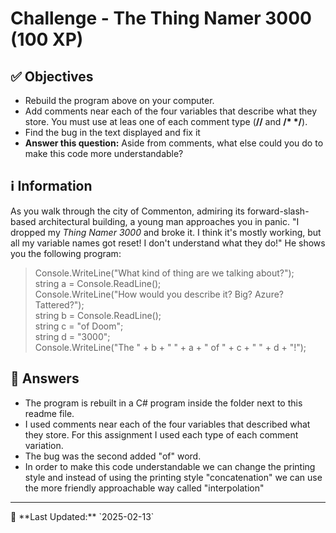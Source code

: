 # Challenge - The Thing Namer 3000 (100 XP)

## ✅ Objectives
- Rebuild the program above on your computer.
- Add comments near each of the four variables that describe what they store. You must use at leas one of each comment type (<b>//</b> and <b>/* */</b>).
- Find the bug in the text displayed and fix it
- <b>Answer this question:</b> Aside from comments, what else could you do to make this code more understandable?

## ℹ️ Information
As you walk through the city of Commenton, admiring its forward-slash-based architectural building, a
young man approaches you in panic. "I dropped my <i>Thing Namer 3000</i> and broke it. I think it's mostly
working, but all my variable names got reset! I don't understand what they do!" He shows you the
following program:

<blockquote>
Console.WriteLine("What kind of thing are we talking about?");<br>
string a = Console.ReadLine();<br>
Console.WriteLine("How would you describe it? Big? Azure? Tattered?");<br>
string b = Console.ReadLine();<br>
string c = "of Doom";<br>
string d = "3000";<br>
Console.WriteLine("The " + b + " " + a + " of " + c + " " + d + "!");<br>
</blockquote>

## 📖 Answers
- The program is rebuilt in a C# program inside the folder next to this readme file.
- I used comments near each of the four variables that described what they store. For this assignment I used each type of each comment variation.
- The bug was the second added "of" word.
- In order to make this code understandable we can change the printing style and instead of using the printing style "concatenation" we can use the more friendly approachable way called "interpolation"

<hr>
📅 **Last Updated:** `2025-02-13`